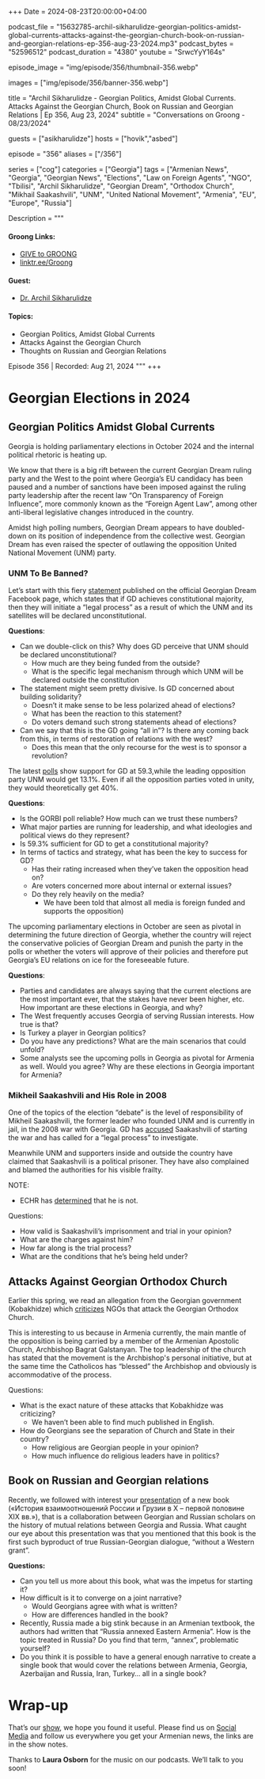 +++
Date = 2024-08-23T20:00:00+04:00

podcast_file = "15632785-archil-sikharulidze-georgian-politics-amidst-global-currents-attacks-against-the-georgian-church-book-on-russian-and-georgian-relations-ep-356-aug-23-2024.mp3"
podcast_bytes = "52596512"
podcast_duration = "4380"
youtube = "SrwcYyY164s"

episode_image = "img/episode/356/thumbnail-356.webp"

images = ["img/episode/356/banner-356.webp"]

title = "Archil Sikharulidze - Georgian Politics, Amidst Global Currents. Attacks Against the Georgian Church, Book on Russian and Georgian Relations | Ep 356, Aug 23, 2024"
subtitle = "Conversations on Groong - 08/23/2024"

guests = ["asikharulidze"]
hosts = ["hovik","asbed"]

episode = "356"
aliases = ["/356"]

series = ["cog"]
categories = ["Georgia"]
tags = ["Armenian News", "Georgia", "Georgian News", "Elections", "Law on Foreign Agents", "NGO", "Tbilisi", "Archil Sikharulidze", "Georgian Dream", "Orthodox Church", "Mikhail Saakashvili", "UNM", "United National Movement", "Armenia", "EU", "Europe", "Russia"]

Description = """

#### Groong Links:
* [GIVE to GROONG](https://podcasts.groong.org/donate)
* [linktr.ee/Groong](https://linktr.ee/groong)

#### Guest:
* [Dr. Archil Sikharulidze](/guest/asikharulidze)

#### Topics:
* Georgian Politics, Amidst Global Currents
* Attacks Against the Georgian Church
* Thoughts on Russian and Georgian Relations

Episode 356 | Recorded: Aug 21, 2024
"""
+++

# Georgian Elections in 2024

## Georgian Politics Amidst Global Currents

Georgia is holding parliamentary elections in October 2024 and the internal political rhetoric is heating up.

We know that there is a big rift between the current Georgian Dream ruling party and the West to the point where Georgia’s EU candidacy has been paused and a number of sanctions have been imposed against the ruling party leadership after the recent law “On Transparency of Foreign Influence”, more commonly known as the “Foreign Agent Law”,  among other anti-liberal legislative changes introduced in the country. 

Amidst high polling numbers, Georgian Dream appears to have doubled-down on its position of independence from the collective west. Georgian Dream has even raised the specter of outlawing the opposition United National Movement (UNM) party.

### UNM To Be Banned?

Let’s start with this fiery [statement](https://www.facebook.com/photo/?fbid=1070769791080485&set=a.488868739270596) published on the official Georgian Dream Facebook page, which states that if GD achieves constitutional majority, then they will initiate a “legal process” as a result of which the UNM and its satellites will be declared unconstitutional.

**Questions**:

* Can we double-click on this? Why does GD perceive that UNM should be declared unconstitutional?
    * How much are they being funded from the outside?
    * What is the specific legal mechanism through which UNM will be declared outside the constitution
* The statement might seem pretty divisive. Is GD concerned about building solidarity? 
    * Doesn’t it make sense to be less polarized ahead of elections?
    * What has been the reaction to this statement? 
    * Do voters demand such strong statements ahead of elections?
* Can we say that this is the GD going “all in”? Is there any coming back from this, in terms of restoration of relations with the west?
    * Does this mean that the only recourse for the west is to sponsor a revolution?

The latest [polls](https://info.imedi.ge/en/elections/2638/gorbi-poll-shows-if-parliamentary-elections-were-held-this-week-georgian-dream-party-would-receive-593-of-votes) show support for GD at 59.3,while the leading opposition party UNM would get 13.1%. Even if all the opposition parties voted in unity, they would theoretically get 40%.

**Questions**:

* Is the GORBI poll reliable? How much can we trust these numbers?
* What major parties are running for leadership, and what ideologies and political views do they represent?
* Is 59.3% sufficient for GD to get a constitutional majority?
* In terms of tactics and strategy, what has been the key to success for GD?
    * Has their rating increased when they’ve taken the opposition head on?
    * Are voters concerned more about internal or external issues?
    * Do they rely heavily on the media?
        * We have been told that almost all media is foreign funded and supports the opposition)

The upcoming parliamentary elections in October are seen as pivotal in determining the future direction of Georgia, whether the country will reject the conservative policies of Georgian Dream and punish the party in the polls or whether the voters will approve of their policies and therefore put Georgia’s EU relations on ice for the foreseeable future.

**Questions**:



* Parties and candidates are always saying that the current elections are the most important ever, that the stakes have never been higher, etc. How important are these elections in Georgia, and why?
* The West frequently accuses Georgia of serving Russian interests. How true is that?
* Is Turkey a player in Georgian politics?
* Do you have any predictions? What are the main scenarios that could unfold?
* Some analysts see the upcoming polls in Georgia as pivotal for Armenia as well. Would you agree? Why are these elections in Georgia important for Armenia?


### Mikheil Saakashvili and His Role in 2008

One of the topics of the election “debate” is the level of responsibility of Mikheil Saakashvili, the former leader who founded UNM and is currently in jail, in the 2008 war with Georgia. GD has [accused](https://www.aa.com.tr/en/world/georgian-ruling-party-accuses-former-president-saakashvili-of-unleashing-2008-war/3302841#) Saakashvili of starting the war and has called for a “legal process” to investigate.

Meanwhile UNM and supporters inside and outside the country have claimed that Saakashvili is a political prisoner. They have also complained and blamed the authorities for his visible frailty.

NOTE:



* ECHR has [determined](https://www.theguardian.com/law/article/2024/may/23/former-georgian-president-had-fair-trial-strasbourg-judges-rule) that he is not.

Questions:



* How valid is Saakashvili’s imprisonment and trial in your opinion?
* What are the charges against him?
* How far along is the trial process?
* What are the conditions that he’s being held under?


## Attacks Against Georgian Orthodox Church

Earlier this spring, we read an allegation from the Georgian government (Kobakhidze) which [criticizes](https://info.imedi.ge/en/politics/1347/georgian-pm-denounces-ngos-for-attacking-orthodox-church) NGOs that attack the Georgian Orthodox Church.

This is interesting to us because in Armenia currently, the main mantle of the opposition is being carried by a member of the Armenian Apostolic Church, Archbishop Bagrat Galstanyan. The top leadership of the church has stated that the movement is the Archbishop's personal initiative, but at the same time the Catholicos has “blessed” the Archbishop and obviously is accommodative of the process. 

Questions:



* What is the exact nature of these attacks that Kobakhidze was criticizing?
    * We haven’t been able to find much published in English.
* How do Georgians see the separation of Church and State in their country? 
    * How religious are Georgian people in your opinion?
    * How much influence do religious leaders have in politics?


## Book on Russian and Georgian relations

Recently, we followed with interest your [presentation](https://vk.ru/video-212783184_456241032) of a new book («История взаимоотношений России и Грузии в X – первой половине XIX вв.»), that is a collaboration between Georgian and Russian scholars on the history of mutual relations between Georgia and Russia. What caught our eye about this presentation was that you mentioned that this book is the first such byproduct of true Russian-Georgian dialogue, “without a Western grant”.

**Questions:**



* Can you tell us more about this book, what was the impetus for starting it?
* How difficult is it to converge on a joint narrative? 
    * Would Georgians agree with what is written?
    * How are differences handled in the book?
* Recently, Russia made a big stink because in an Armenian textbook, the authors had written that “Russia annexed Eastern Armenia”. How is the topic treated in Russia? Do you find that term, “annex”, problematic yourself?
* Do you think it is possible to have a general enough narrative to create a single book that would cover the relations between Armenia, Georgia, Azerbaijan and Russia, Iran, Turkey… all in a single book?

# Wrap-up

That’s our [show](https://podcasts.groong.org/), we hope you found it useful. Please find us on [Social Media](https://lintr.ee/groong) and follow us everywhere you get your Armenian news, the links are in the show notes.

Thanks to **Laura Osborn** for the music on our podcasts. We’ll talk to you soon!
